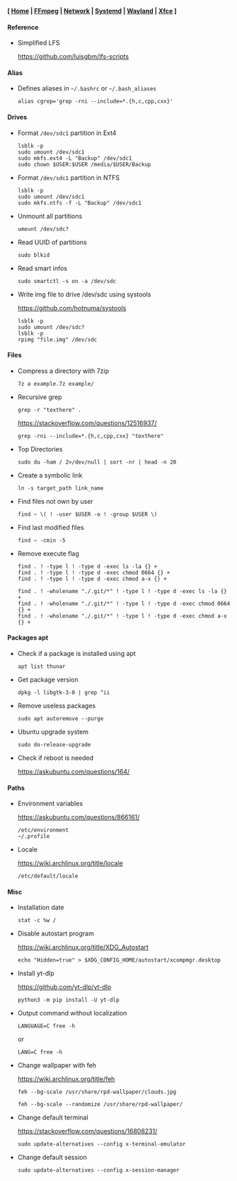 **[ [Home](00-Home.html) | [FFmpeg](01-FFmpeg.html) | [Network](02-Network.html) | [Systemd](03-Systemd.html) | [Wayland](04-Wayland.html) | [Xfce](05-Xfce.html) ]**

#### Reference

* Simplified LFS
    
    https://github.com/luisgbm/lfs-scripts  

#### Alias

* Defines aliases in `~/.bashrc` or `~/.bash_aliases`

    ```
    alias cgrep='grep -rni --include=*.{h,c,cpp,cxx}'
    ```
    
#### Drives

* Format `/dev/sdc1` partition in Ext4

    ```
    lsblk -p
    sudo umount /dev/sdc1
    sudo mkfs.ext4 -L "Backup" /dev/sdc1
    sudo chown $USER:$USER /media/$USER/Backup
    ```
    
* Format `/dev/sdc1` partition in NTFS

    ```
    lsblk -p
    sudo umount /dev/sdc1
    sudo mkfs.ntfs -f -L "Backup" /dev/sdc1
    ```
    
* Unmount all partitions

    ```
    umount /dev/sdc?
    ```
    
* Read UUID of partitions

    ```
    sudo blkid
    ```
    
* Read smart infos

    ```
    sudo smartctl -s on -a /dev/sdc
    ```
    
* Write img file to drive /dev/sdc using systools

    https://github.com/hotnuma/systools
    
    ```
    lsblk -p
    sudo umount /dev/sdc?
    lsblk -p
    rpimg "file.img" /dev/sdc
    ```
    
#### Files

* Compress a directory with 7zip

    ```
    7z a example.7z example/
    ```
    
* Recursive grep

    ```
    grep -r "texthere" .
    ```
    
    https://stackoverflow.com/questions/12516937/
    
    ```
    grep -rni --include=*.{h,c,cpp,cxx} "texthere"
    ```
    
* Top Directories

    ```
    sudo du -ham / 2>/dev/null | sort -nr | head -n 20
    ```
    
* Create a symbolic link

    ```
    ln -s target_path link_name
    ```
    
* Find files not own by user

    ```
    find ~ \( ! -user $USER -o ! -group $USER \)
    ```
    
* Find last modified files

    ```
    find ~ -cmin -5
    ```
    
* Remove execute flag

    ```
    find . ! -type l ! -type d -exec ls -la {} +
    find . ! -type l ! -type d -exec chmod 0664 {} +
    find . ! -type l ! -type d -exec chmod a-x {} +
    ```
    
    ```
    find . ! -wholename "./.git/*" ! -type l ! -type d -exec ls -la {} +
    find . ! -wholename "./.git/*" ! -type l ! -type d -exec chmod 0664 {} +
    find . ! -wholename "./.git/*" ! -type l ! -type d -exec chmod a-x {} +
    ```

#### Packages apt

* Check if a package is installed using apt

    ```
    apt list thunar
    ```

* Get package version

    
    ```
    dpkg -l libgtk-3-0 | grep ^ii
    ```

* Remove useless packages

    ```
    sudo apt autoremove --purge
    ```

* Ubuntu upgrade system

    ```
    sudo do-release-upgrade
    ```

* Check if reboot is needed
    
    https://askubuntu.com/questions/164/

#### Paths

* Environment variables
    
    https://askubuntu.com/questions/866161/
    
    ```
    /etc/environment
    ~/.profile
    ```
    
* Locale
    
    https://wiki.archlinux.org/title/locale
    
    ```
    /etc/default/locale
    ```
    
#### Misc

* Installation date
    
    ```
    stat -c %w /
    ```

* Disable autostart program
    
    https://wiki.archlinux.org/title/XDG_Autostart

    ```
    echo "Hidden=true" > $XDG_CONFIG_HOME/autostart/xcompmgr.desktop
    ```
    
* Install yt-dlp
    
    https://github.com/yt-dlp/yt-dlp
    
    ```
    python3 -m pip install -U yt-dlp
    ```
    
* Output command without localization

    ```
    LANGUAGE=C free -h
    ```
    
    or
    
    ```
    LANG=C free -h
    ```
    
* Change wallpaper with feh
    
    https://wiki.archlinux.org/title/feh

    ```
    feh --bg-scale /usr/share/rpd-wallpaper/clouds.jpg
    ```
    
    ```
    feh --bg-scale --randomize /usr/share/rpd-wallpaper/
    ```

* Change default terminal
    
    https://stackoverflow.com/questions/16808231/
    
    ```
    sudo update-alternatives --config x-terminal-emulator
    ```
    
* Change default session
    
    ```
    sudo update-alternatives --config x-session-manager
    ```


